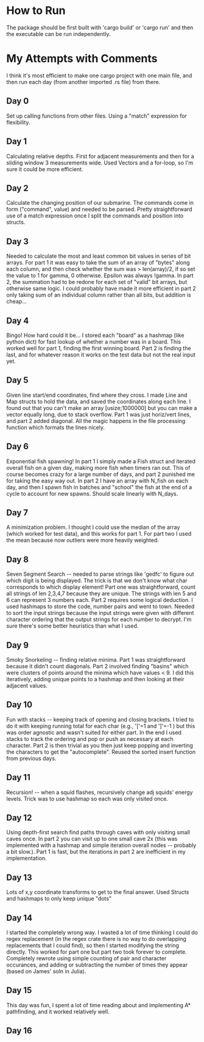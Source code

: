 # How to Run
The package should be first built with 'cargo build' or 'cargo run' and then the executable can be run independently. 

# My Attempts with Comments

I think it's most efficient to make one cargo project with one main file, and then run each day (from another imported .rs file) from there. 

## Day 0
Set up calling functions from other files. Using a "match" expression for flexibility.

## Day 1
Calculating relative depths. First for adjacent measurements and then for a sliding window 3 measurements wide. Used Vectors and a for-loop, so I'm sure it could be more efficient. 

## Day 2
Calculate the changing position of our submarine. The commands come in form ("command", value) and needed to be parsed. Pretty straightforward use of a match expression once I split the commands and position into structs.

## Day 3
Needed to calculate the most and least common bit values in series of bit arrays. For part 1 it was easy to take the sum of an array of "bytes" along each column, and then check whether the sum was > len(array)/2, if so set the value to 1 for gamma, 0 otherwise. Epsilon was always !gamma. In part 2, the summation had to be redone for each set of "valid" bit arrays, but otherwise same logic. I could probably have made it more efficient in part 2 only taking sum of an individual column rather than all bits, but addition is cheap...

## Day 4
Bingo! How hard could it be... I stored each "board" as a hashmap (like python dict) for fast lookup of whether a number was in a board. This worked well for part 1, finding the first winning board. Part 2 is finding the last, and for whatever reason it works on the test data but not the real input yet.

## Day 5
Given line start/end coordinates, find where they cross. I made Line and Map structs to hold the data, and saved the coordinates along each line. I found out that you can't make an array [usize;1000000] but you can make a vector equally long, due to stack overflow. Part 1 was just horiz/vert lines, and part 2 added diagonal. All the magic happens in the file processing function which formats the lines nicely.

## Day 6
Exponential fish spawning! In part 1 I simply made a Fish struct and iterated overall fish on a given day, making more fish when timers ran out. This of course becomes crazy for a large number of days, and part 2 punished me for taking the easy way out. In part 2 I have an array with N_fish on each day, and then I spawn fish in batches and "school" the fish at the end of a cycle to account for new spawns. Should scale linearly with N_days. 

## Day 7
A minimization problem. I thought I could use the median of the array (which worked for test data), and this works for part 1. For part two I used the mean because now outliers were more heavily weighted. 

## Day 8
Seven Segment Search -- needed to parse strings like 'gedfc' to figure out which digit is being displayed. The trick is that we don't know what char corresponds to which display element! Part one was straightforward, count all strings of len 2,3,4,7 because they are unique. The strings with len 5 and 6 can represent 3 numbers each. Part 2 requires some logical deduction. I used hashmaps to store the code, number pairs and went to town. Needed to sort the input strings because the input strings were given with different character ordering that the output strings for each number to decrypt. I'm sure there's some better heuristics than what I used.

## Day 9
Smoky Snorkeling -- finding relative minima. Part 1 was straightforward because it didn't count diagonals. Part 2 involved finding "basins" which were clusters of points around the minima which have values < 9. I did this iteratively, adding unique points to a hashmap and then looking at their adjacent values.

## Day 10
Fun with stacks -- keeping track of opening and closing brackets. I tried to do it with keeping running total for each char (e.g., '['=1 and ']'=-1 ) but this was order agnostic and wasn't suited for either part. In the end I used stacks to track the ordering and pop or push as necessary at each character. Part 2 is then trivial as you then just keep popping and inverting the characters to get the "autocomplete". Reused the sorted insert function from previous days.

## Day 11
Recursion! -- when a squid flashes, recursively change adj squids' energy levels. Trick was to use hashmap so each  was only visited once.

## Day 12
Using depth-first search find paths through caves with only visiting small caves once. In part 2 you can visit up to one small cave 2x (this was implemented with a hashmap and simple iteration overall nodes -- probably a bit slow.). Part 1 is fast, but the iterations in part 2 are inefficient in my implementation.

## Day 13
Lots of x,y coordinate transforms to get to the final answer. Used Structs and hashmaps to only keep unique "dots"

## Day 14
I started the completely wrong way. I wasted a lot of time thinking I could do regex replacement (in the regex crate there is no way to do overlapping replacements that I could find), so then I started modifying the string directly. This worked for part one but part two took forever to complete. Completely rewrote using simple counting of pair and character occurances, and adding or subtracting the number of times they appear (based on James' soln in Julia).

## Day 15
This day was fun, I spent a lot of time reading about and implementing A* pathfinding, and it worked relatively well.

## Day 16
